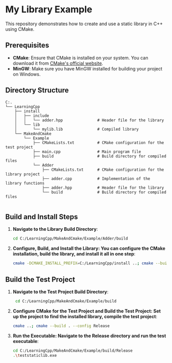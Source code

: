 # My Library Example

This repository demonstrates how to create and use a static library in C++ using CMake.

## Prerequisites

- **CMake**: Ensure that CMake is installed on your system. You can download it from [CMake's official website](https://cmake.org/download/).
- **MinGW**: Make sure you have MinGW installed for building your project on Windows.

## Directory Structure

```
C:.
└── LearningCpp
    ├── install
    │   ├── include
    │   │   └── adder.hpp               # Header file for the library
    │   └── lib
    │       └── mylib.lib               # Compiled library
    └── MakeAndCmake
        └── Example
            ├── CMakeLists.txt          # CMake configuration for the test project
            ├── main.cpp                # Main program file
            ├── build                   # Build directory for compiled files
            └── Adder
                ├── CMakeLists.txt      # CMake configuration for the library project
                ├── adder.cpp           # Implementation of the library functions
                ├── adder.hpp           # Header file for the library
                └── build               # Build directory for compiled files
            
```

## Build and Install Steps

1. **Navigate to the Library Build Directory**:
   ```bash
   cd C:/LearningCpp/MakeAndCmake/Example/Adder/build
2. **Configure, Build, and Install the Library: You can configure the CMake installation, build the library, and install it all in one step**:
    ```bash
    cmake -DCMAKE_INSTALL_PREFIX=C:/LearningCpp/install ..; cmake --build . --config Release; cmake --install .
## Build the Test Project
1. **Navigate to the Test Project Build Directory**:
   ```bash
    cd C:/LearningCpp/MakeAndCmake/Example/build
2. **Configure CMake for the Test Project and Build the Test Project: Set up the project to find the installed library, compile the test project**:
    ```bash
    cmake ..; cmake --build . --config Release
4. **Run the Executable: Navigate to the Release directory and run the test executable**:
    ```bash
    cd C:/LearningCpp/MakeAndCmake/Example/build/Release
    .\teststaticlib.exe